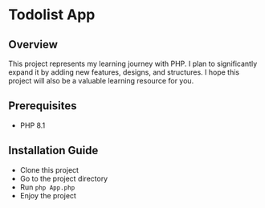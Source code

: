 # Todolist App
## Overview
This project represents my learning journey with PHP. I plan to significantly expand it by adding new features, designs, and structures. I hope this project will also be a valuable learning resource for you.

## Prerequisites
 - PHP 8.1
 
## Installation Guide
 - Clone this project
 - Go to the project directory
 - Run `php App.php`
 - Enjoy the project